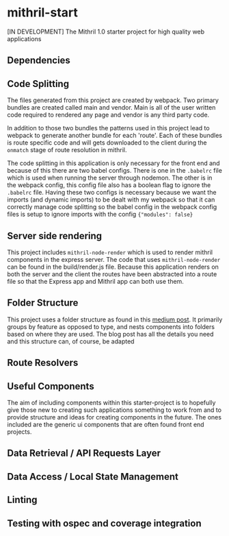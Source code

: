 # mithril-start
[IN DEVELOPMENT]
The Mithril 1.0 starter project for high quality web applications

## Dependencies

## Code Splitting
The files generated from this project are created by webpack. Two primary bundles are created called main and vendor. Main is all of the user written code required to rendered any page and vendor is any third party code.

In addition to those two bundles the patterns used in this project lead to webpack to generate another bundle for each 'route'. Each of these bundles is route specific code and will gets downloaded to the client during the `onmatch` stage of route resolution in mithril.

The code splitting in this application is only necessary for the front end and because of this there are two babel configs. There is one in the `.babelrc` file which is used when running the server through nodemon. The other is in the webpack config, this config file also has a boolean flag to ignore the `.babelrc` file. Having these two configs is necessary because we want the imports (and dynamic imports) to be dealt with my webpack so that it can correctly manage code splitting so the babel config in the webpack config files is setup to ignore imports with the config `{"modules": false}`

## Server side rendering
This project includes `mithril-node-render` which is used to render mithril components in the express server. The code that uses `mithril-node-render` can be found in the build/render.js file. Because this application renders on both the server and the client the routes have been abstracted into a route file so that the Express app and Mithril app can both use them.

## Folder Structure
This project uses a folder structure as found in this [medium post](https://medium.com/@alexmngn/how-to-better-organize-your-react-applications-2fd3ea1920f1#.23nfvo1cm). It primarily groups by feature as opposed to type, and nests components into folders based on where they are used. The blog post has all the details you need and this structure can, of course, be adapted

## Route Resolvers

## Useful Components
The aim of including components within this starter-project is to hopefully give those new to creating such applications something to work from and to provide structure and ideas for creating components in the future. The ones included are the generic ui components that are often found front end projects.

## Data Retrieval / API Requests Layer

## Data Access / Local State Management

## Linting

## Testing with ospec and coverage integration
